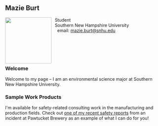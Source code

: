 ## Mazie Burt

<img src="SiteFiles/Peter_Griffin.png" align="left" width=150>&nbsp; Student <br/>
&nbsp; Southern New Hampshire University <br/>
&nbsp; &nbsp; email: mazie.burt@snhu.edu<br/>

<br/>
<br/>
<br/>
<br/>

### Welcome

Welcome to my page – I am an environmental science major at Southern New Hampshire University.

### Sample Work Products

I'm available for safety-related consulting work in the manufacturing and production fields. Check out [one of my recent safety reports](https://github.com/mazieburt/mazieburt.github.io/blob/main/MAT434Final.html) from an incident at Pawtucket Brewery as an example of what I can do for you!
